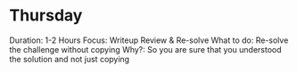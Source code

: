 # Thursday

Duration: 1-2 Hours
Focus: Writeup Review & Re-solve
What to do: Re-solve the challenge without copying
Why?: So you are sure that you understood the solution and not just copying